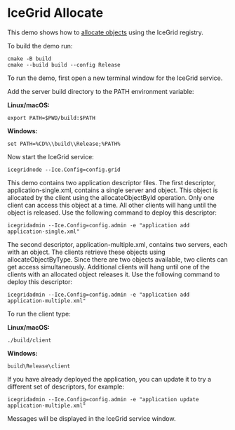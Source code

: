 # IceGrid Allocate

This demo shows how to [allocate objects][1] using the IceGrid registry.

To build the demo run:

```shell
cmake -B build
cmake --build build --config Release
```

To run the demo, first open a new terminal window for the IceGrid service.

Add the server build directory to the PATH environment variable:

**Linux/macOS:**

```shell
export PATH=$PWD/build:$PATH
```

**Windows:**

```shell
set PATH=%CD%\\build\\Release;%PATH%
```

Now start the IceGrid service:

```shell
icegridnode --Ice.Config=config.grid
```

This demo contains two application descriptor files. The first
descriptor, application-single.xml, contains a single server and
object. This object is allocated by the client using the
allocateObjectById operation. Only one client can access this object
at a time. All other clients will hang until the object is released.
Use the following command to deploy this descriptor:

```shell
icegridadmin --Ice.Config=config.admin -e "application add application-single.xml"
```

The second descriptor, application-multiple.xml, contains two servers,
each with an object. The clients retrieve these objects using
allocateObjectByType. Since there are two objects available, two
clients can get access simultaneously. Additional clients will hang
until one of the clients with an allocated object releases it. Use the
following command to deploy this descriptor:

```shell
icegridadmin --Ice.Config=config.admin -e "application add application-multiple.xml"
```

To run the client type:

**Linux/macOS:**

```shell
./build/client
```

**Windows:**

```shell
build\Release\client
```

If you have already deployed the application, you can update it to try
a different set of descriptors, for example:

```shell
icegridadmin --Ice.Config=config.admin -e "application update application-multiple.xml"
```

Messages will be displayed in the IceGrid service window.

[1]: https://doc.zeroc.com/ice/3.7/ice-services/icegrid/resource-allocation-using-icegrid-sessions
